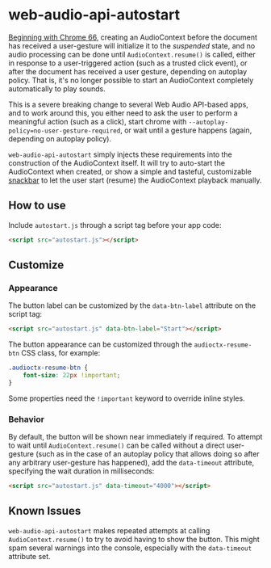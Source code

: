 # web-audio-api-autostart

[Beginning with Chrome 66](https://bugs.chromium.org/p/chromium/issues/detail?id=807017), creating an AudioContext before the document has received a user-gesture will initialize it to the *suspended* state, and no audio processing can be done until `AudioContext.resume()` is called, either in response to a user-triggered action (such as a trusted click event), or after the document has received a user gesture, depending on autoplay policy. That is, it's no longer possible to start an AudioContext completely automatically to play sounds.

This is a severe breaking change to several Web Audio API-based apps, and to work around this, you either need to ask the user to perform a meaningful action (such as a click), start chrome with `--autoplay-policy=no-user-gesture-required`, or wait until a gesture happens (again, depending on autoplay policy).

`web-audio-api-autostart` simply injects these requirements into the construction of the AudioContext itself. It will try to auto-start the AudioContext when created, or show a simple and tasteful, customizable [snackbar](https://material.io/guidelines/components/snackbars-toasts.html) to let the user start (resume) the AudioContext playback manually.

## How to use

Include `autostart.js` through a script tag before your app code:

```html
<script src="autostart.js"></script>
```

## Customize

### Appearance

The button label can be customized by the `data-btn-label` attribute on the script tag:

```html
<script src="autostart.js" data-btn-label="Start"></script>
```

The button appearance can be customized through the `audioctx-resume-btn` CSS class, for example:

```css
.audioctx-resume-btn {
    font-size: 22px !important;
}
```

Some properties need the `!important` keyword to override inline styles.

### Behavior

By default, the button will be shown near immediately if required. To attempt to wait until `AudioContext.resume()` can be called without a direct user-gesture (such as in the case of an autoplay policy that allows doing so after any arbitrary user-gesture has happened), add the `data-timeout` attribute, specifying the wait duration in milliseconds:

```html
<script src="autostart.js" data-timeout="4000"></script>
```

## Known Issues

`web-audio-api-autostart` makes repeated attempts at calling `AudioContext.resume()` to try to avoid having to show the button. This might spam several warnings into the console, especially with the `data-timeout` attribute set.
